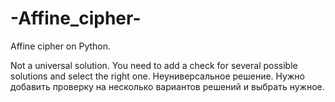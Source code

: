 # -Affine_cipher-
Affine cipher on Python.

Not a universal solution. You need to add a check for several possible solutions and select the right one.
Неуниверсальное решение. Нужно добавить проверку на несколько вариантов решений и выбрать нужное.
